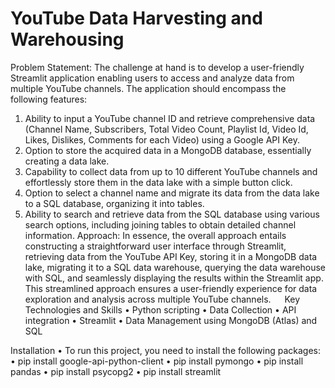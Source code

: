 # YouTube Data Harvesting and Warehousing
Problem Statement:
The challenge at hand is to develop a user-friendly Streamlit application enabling users to access and analyze data from multiple YouTube channels. The application should encompass the following features:
1. Ability to input a YouTube channel ID and retrieve comprehensive data (Channel Name, Subscribers, Total Video Count, Playlist Id, Video Id, Likes, Dislikes, Comments for each Video) using a Google API Key.
2. Option to store the acquired data in a MongoDB database, essentially creating a data lake.
3. Capability to collect data from up to 10 different YouTube channels and effortlessly store them in the data lake with a simple button click.
4. Option to select a channel name and migrate its data from the data lake to a SQL database, organizing it into tables.
5. Ability to search and retrieve data from the SQL database using various search options, including joining tables to obtain detailed channel information.
Approach:
In essence, the overall approach entails constructing a straightforward user interface through Streamlit, retrieving data from the YouTube API Key, storing it in a MongoDB data lake, migrating it to a SQL data warehouse, querying the data warehouse with SQL, and seamlessly displaying the results within the Streamlit app. This streamlined approach ensures a user-friendly experience for data exploration and analysis across multiple YouTube channels.
 
Key Technologies and Skills
•	Python scripting
•	Data Collection
•	API integration
•	Streamlit
•	Data Management using MongoDB (Atlas) and SQL

Installation
•	To run this project, you need to install the following packages:
•	pip install google-api-python-client
•	pip install pymongo
•	pip install pandas
•	pip install psycopg2
•	pip install streamlit



